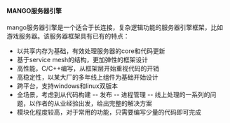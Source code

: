 #### MANGO服务器引擎
mango服务器引擎是一个适合于长连接，复杂逻辑功能的服务器引擎框架，比如游戏服务器。该服务器框架具有已有的特点：

- 以共享内存为基础，有效处理服务器的core和代码更新
- 基于service mesh的结构，更加弹性的框架设计
- 高性能，C/C++编写，从框架层开始重视代码的开销
- 高稳定性，以某大厂的多年线上组件为基础开始设计
- 跨平台，支持windows和linux双版本
- 全场景，考虑到从代码构建 -- 发布 -- 进程管理 -- 线上处理的一系列的问题，以作者的从业经验出发，给出完整的解决方案
- 模块化程度较高，对于常用的功能，只需要编写少量的代码即可完成